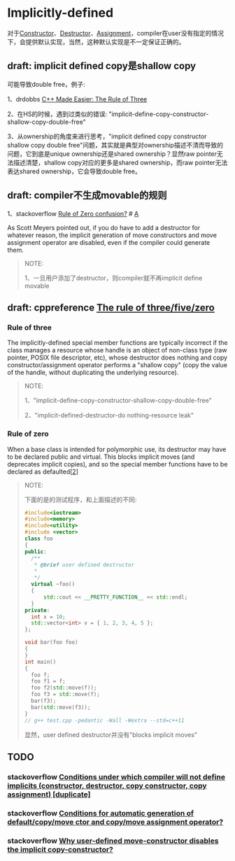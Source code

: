 # Implicitly-defined

对于[Constructor](./Constructor.md)、[Destructor](./Destructor/Destructor.md)、[Assignment](./Assignment/Assignment.md)，compiler在user没有指定的情况下，会提供默认实现，当然，这种默认实现是不一定保证正确的。

## draft: implicit defined copy是shallow copy

可能导致double free，例子: 

1、drdobbs [C++ Made Easier: The Rule of Three](https://www.drdobbs.com/c-made-easier-the-rule-of-three/184401400)

2、在HS的时候，遇到过类似的错误: "implicit-define-copy-constructor-shallow-copy-double-free"

3、从ownership的角度来进行思考，"implicit defined copy constructor shallow copy double free"问题，其实就是典型对ownership描述不清而导致的问题，它到底是unique ownership还是shared ownership？显然raw pointer无法描述清楚，shallow copy对应的更多是shared ownership，而raw pointer无法表达shared ownership，它会导致double free。

## draft: compiler不生成movable的规则

1、stackoverflow [Rule of Zero confusion?](https://stackoverflow.com/questions/44997955/rule-of-zero-confusion) # [A](https://stackoverflow.com/a/45016295) 

As Scott Meyers pointed out, if you do have to add a destructor for whatever reason, the implicit generation of move constructors and move assignment operator are disabled, even if the compiler could generate them.

> NOTE: 
>
> 1、一旦用户添加了destructor，则compiler就不再implicit define movable



## draft: cppreference [The rule of three/five/zero](https://en.cppreference.com/w/cpp/language/rule_of_three)

### Rule of three

The implicitly-defined special member functions are typically incorrect if the class manages a resource whose handle is an object of non-class type (raw pointer, POSIX file descriptor, etc), whose destructor does nothing and copy constructor/assignment operator performs a "shallow copy" (copy the value of the handle, without duplicating the underlying resource).

> NOTE: 
>
> 1、"implicit-define-copy-constructor-shallow-copy-double-free"
>
> 2、"implicit-defined-destructor-do nothing-resource leak"



### Rule of zero

When a base class is intended for polymorphic use, its destructor may have to be declared public and virtual. This blocks implicit moves (and deprecates implicit copies), and so the special member functions have to be declared as defaulted[[2\]](https://en.cppreference.com/w/cpp/language/rule_of_three#cite_note-2)

> NOTE: 
>
> 下面的是的测试程序，和上面描述的不同:
>
> ````C++
> #include<iostream>
> #include<memory>
> #include<utility>
> #include <vector>
> class foo
> {
> public:
> 	/**
> 	 * @brief user defined destructor
> 	 *
> 	 */
> 	virtual ~foo()
> 	{
> 		std::cout << __PRETTY_FUNCTION__ << std::endl;
> 	}
> private:
> 	int x = 10;
> 	std::vector<int> v = { 1, 2, 3, 4, 5 };
> };
> 
> void bar(foo foo)
> {
> }
> int main()
> {
> 	foo f;
> 	foo f1 = f;
> 	foo f2(std::move(f));
> 	foo f3 = std::move(f);
> 	bar(f3);
> 	bar(std::move(f3));
> }
> // g++ test.cpp -pedantic -Wall -Wextra --std=c++11
> 
> ````
>
> 显然，user defined destructor并没有"blocks implicit moves"
>
> 



## TODO



### stackoverflow [Conditions under which compiler will not define implicits (constructor, destructor, copy constructor, copy assignment) [duplicate]](https://stackoverflow.com/questions/15590832/conditions-under-which-compiler-will-not-define-implicits-constructor-destruct)



### stackoverflow [Conditions for automatic generation of default/copy/move ctor and copy/move assignment operator?](https://stackoverflow.com/questions/4943958/conditions-for-automatic-generation-of-default-copy-move-ctor-and-copy-move-assi)



### stackoverflow [Why user-defined move-constructor disables the implicit copy-constructor?](https://stackoverflow.com/questions/11255027/why-user-defined-move-constructor-disables-the-implicit-copy-constructor)